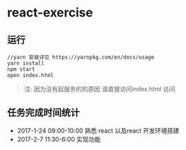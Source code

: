 # react-exercise

## 运行

```shell
//yarn 安装详见 https://yarnpkg.com/en/docs/usage
yarn install
npm start
open index.html
```

> 注: 因为没有起服务的的原因 请直接访问index.html 访问

## 任务完成时间统计

* 2017-1-24 09:00-10:00 熟悉 react 以及react 开发环境搭建  
* 2017-2-7  11:30-6:00  实现功能
